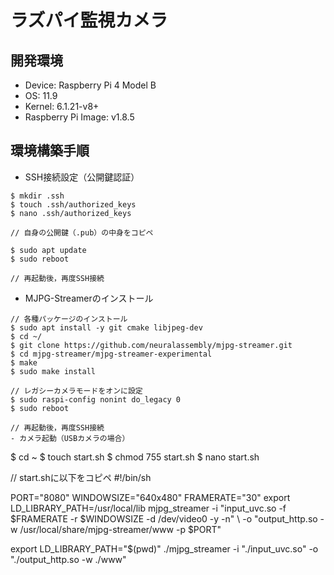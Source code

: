 # ラズパイ監視カメラ
## 開発環境
- Device: Raspberry Pi 4 Model B
- OS: 11.9
- Kernel: 6.1.21-v8+
- Raspberry Pi Image: v1.8.5

## 環境構築手順
- SSH接続設定（公開鍵認証）
```
$ mkdir .ssh
$ touch .ssh/authorized_keys
$ nano .ssh/authorized_keys

// 自身の公開鍵（.pub）の中身をコピペ

$ sudo apt update
$ sudo reboot

// 再起動後，再度SSH接続
```

- MJPG-Streamerのインストール
```
// 各種パッケージのインストール
$ sudo apt install -y git cmake libjpeg-dev
$ cd ~/
$ git clone https://github.com/neuralassembly/mjpg-streamer.git
$ cd mjpg-streamer/mjpg-streamer-experimental
$ make
$ sudo make install

// レガシーカメラモードをオンに設定
$ sudo raspi-config nonint do_legacy 0
$ sudo reboot

// 再起動後，再度SSH接続
- カメラ起動（USBカメラの場合）
```
$ cd ~
$ touch start.sh
$ chmod 755 start.sh
$ nano start.sh

// start.shに以下をコピペ
#!/bin/sh

PORT="8080"
WINDOWSIZE="640x480"
FRAMERATE="30"
export LD_LIBRARY_PATH=/usr/local/lib
mjpg_streamer -i "input_uvc.so -f $FRAMERATE -r $WINDOWSIZE -d /dev/video0 -y -n" \ -o "output_http.so -w /usr/local/share/mjpg-streamer/www -p $PORT"

export LD_LIBRARY_PATH="$(pwd)"
./mjpg_streamer -i "./input_uvc.so" -o "./output_http.so -w ./www"
```